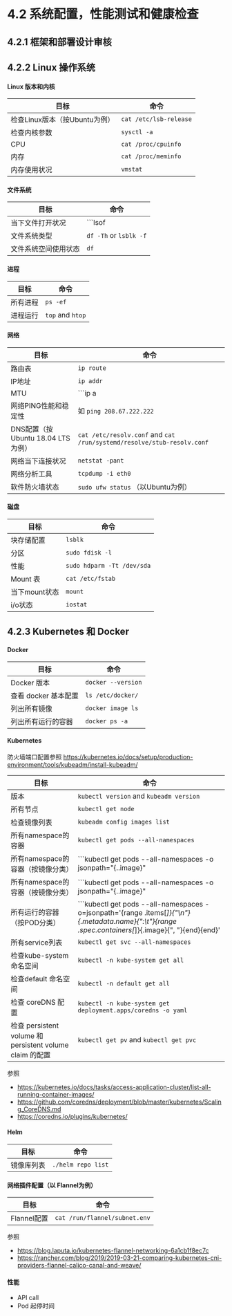 
# 4.2 系统配置，性能测试和健康检查

## 4.2.1 框架和部署设计审核

## 4.2.2 Linux 操作系统

#### Linux 版本和内核

目标 | 命令
-- | --
检查Linux版本（按Ubuntu为例）| ```cat /etc/lsb-release```
检查内核参数 | ```sysctl -a```
CPU | ```cat /proc/cpuinfo```
内存 | ```cat /proc/meminfo```
内存使用状况 | ```vmstat```

#### 文件系统

目标 | 命令
-- | --
当下文件打开状况 | ```lsof | wc```
文件系统类型 | ```df -Th``` or ```lsblk -f```
文件系统空间使用状态 | ```df```

#### 进程

目标 | 命令
-- | --
所有进程 | ```ps -ef```
进程运行 | ```top``` and ```htop```

#### 网络

目标 | 命令
-- | --
路由表 | ```ip route```
IP地址 | ```ip addr```
MTU | ```ip a | grep mtu```
网络PING性能和稳定性 | 如 ```ping 208.67.222.222```
DNS配置（按Ubuntu 18.04 LTS为例）| ```cat /etc/resolv.conf``` and ```cat /run/systemd/resolve/stub-resolv.conf```
网络当下连接状况 | ```netstat -pant```
网络分析工具 | ```tcpdump -i eth0```
软件防火墙状态 | ```sudo ufw status``` （以Ubuntu为例）


#### 磁盘

目标 | 命令
-- | --
块存储配置 | ```lsblk```
分区 | ```sudo fdisk -l```
性能 | ```sudo hdparm -Tt /dev/sda```
Mount 表 | ```cat /etc/fstab```
当下mount状态 | ```mount```
i/o状态 | ```iostat```

## 4.2.3 Kubernetes 和 Docker

#### Docker

目标 | 命令
-- | --
Docker 版本 | ```docker --version```
查看 docker 基本配置 | ```ls /etc/docker/```
列出所有镜像 | ```docker image ls```
列出所有运行的容器 | ```docker ps -a```

#### Kubernetes

防火墙端口配置参照 https://kubernetes.io/docs/setup/production-environment/tools/kubeadm/install-kubeadm/

目标 | 命令
-- | --
版本 | ```kubectl version``` and ```kubeadm version```
所有节点 | ```kubectl get node```
检查镜像列表 | ```kubeadm config images list```
所有namespace的容器 | ```kubectl get pods --all-namespaces```
所有namespace的容器（按镜像分类） | ```kubectl get pods --all-namespaces -o jsonpath="{..image}" | tr -s '[[:space:]]' '\n' | sort | uniq -c```
所有namespace的容器（按镜像分类） | ```kubectl get pods --all-namespaces -o jsonpath="{..image}" | tr -s '[[:space:]]' '\n' | sort | uniq -c```
所有运行的容器（按POD分类） | ```kubectl get pods --all-namespaces -o=jsonpath='{range .items[*]}{"\n"}{.metadata.name}{":\t"}{range .spec.containers[*]}{.image}{", "}{end}{end}' | sort```
所有service列表 | ```kubectl get svc --all-namespaces```
检查kube-system 命名空间 | ```kubectl -n kube-system get all```
检查default 命名空间 | ```kubectl -n default get all```
检查 coreDNS 配置 | ```kubectl -n kube-system get deployment.apps/coredns -o yaml```
检查 persistent volume 和 persistent volume claim 的配置 | ```kubectl get pv``` and ```kubectl get pvc```

参照
- https://kubernetes.io/docs/tasks/access-application-cluster/list-all-running-container-images/
- https://github.com/coredns/deployment/blob/master/kubernetes/Scaling_CoreDNS.md
- https://coredns.io/plugins/kubernetes/

#### Helm

目标 | 命令
-- | --
镜像库列表 | ```./helm repo list```

#### 网络插件配置（以 Flannel为例）

目标 | 命令
-- | --
Flannel配置 | ```cat /run/flannel/subnet.env```

参照

- https://blog.laputa.io/kubernetes-flannel-networking-6a1cb1f8ec7c
- https://rancher.com/blog/2019/2019-03-21-comparing-kubernetes-cni-providers-flannel-calico-canal-and-weave/

#### 性能

- API call
- Pod 起停时间
